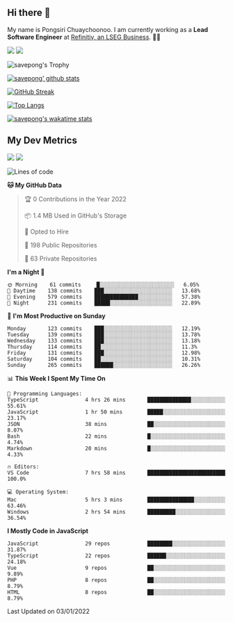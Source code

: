## Hi there 👋

My name is Pongsiri Chuaychoonoo. I am currently working as a **Lead Software Engineer** at [Refinitiv, an LSEG Business](https://www.refinitiv.com). 👨‍💻

[<img src="https://img.shields.io/badge/savepong.com-%230077B5.svg?&style=for-the-badge&color=81e6d9" />](https://savepong.com)
[<img src="https://img.shields.io/badge/linkedin-%230077B5.svg?&style=for-the-badge&logo=linkedin&logoColor=white" />](https://www.linkedin.com/in/savepong)

![savepong's Trophy](https://github-profile-trophy.vercel.app/?username=savepong&theme=flat&rank=SECRET,SSS,SS,S,AAA,AA,A&margin-w=15&no-bg=true&no-frame=true)

[![savepong' github stats](https://github-readme-stats.vercel.app/api?username=savepong&show_icons=true&count_private=true&theme=gotham&hide_border=true&bg_color=00000000&text_color=768390FF)](https://savepong.com/posts/stats)

[![GitHub Streak](https://github-readme-streak-stats.herokuapp.com?user=savepong&theme=gotham&hide_border=true&background=00000000&dates=768390FF)](https://savepong.com/posts/stats)

[![Top Langs](https://github-readme-stats.vercel.app/api/top-langs/?username=savepong&layout=compact&langs_count=10&theme=gotham&hide_border=true&bg_color=00000000&text_color=768390FF)](https://savepong.com/posts/stats)

[![savepong's wakatime stats](https://github-readme-stats.vercel.app/api/wakatime?username=@savepong&layout=default&theme=gotham&hide_border=true&bg_color=00000000&text_color=768390FF)](https://savepong.com/posts/stats)

## My Dev Metrics

[![](https://komarev.com/ghpvc/?username=savepong&color=blue&label=Profile%20Views)](https://github.com/savepong)
[![](https://img.shields.io/github/followers/savepong?label=GitHub%20Followers)](https://github.com/savepong)

<!--START_SECTION:waka-->
![Lines of code](https://img.shields.io/badge/From%20Hello%20World%20I%27ve%20Written-4%20Million%20lines%20of%20code-blue)

**🐱 My GitHub Data** 

> 🏆 0 Contributions in the Year 2022
 > 
> 📦 1.4 MB Used in GitHub's Storage 
 > 
> 💼 Opted to Hire
 > 
> 📜 198 Public Repositories 
 > 
> 🔑 63 Private Repositories  
 > 
**I'm a Night 🦉** 

```text
🌞 Morning    61 commits     █░░░░░░░░░░░░░░░░░░░░░░░░   6.05% 
🌆 Daytime    138 commits    ███░░░░░░░░░░░░░░░░░░░░░░   13.68% 
🌃 Evening    579 commits    ██████████████░░░░░░░░░░░   57.38% 
🌙 Night      231 commits    █████░░░░░░░░░░░░░░░░░░░░   22.89%

```
📅 **I'm Most Productive on Sunday** 

```text
Monday       123 commits    ███░░░░░░░░░░░░░░░░░░░░░░   12.19% 
Tuesday      139 commits    ███░░░░░░░░░░░░░░░░░░░░░░   13.78% 
Wednesday    133 commits    ███░░░░░░░░░░░░░░░░░░░░░░   13.18% 
Thursday     114 commits    ██░░░░░░░░░░░░░░░░░░░░░░░   11.3% 
Friday       131 commits    ███░░░░░░░░░░░░░░░░░░░░░░   12.98% 
Saturday     104 commits    ██░░░░░░░░░░░░░░░░░░░░░░░   10.31% 
Sunday       265 commits    ██████░░░░░░░░░░░░░░░░░░░   26.26%

```


📊 **This Week I Spent My Time On** 

```text
💬 Programming Languages: 
TypeScript               4 hrs 26 mins       ██████████████░░░░░░░░░░░   55.61% 
JavaScript               1 hr 50 mins        █████░░░░░░░░░░░░░░░░░░░░   23.17% 
JSON                     38 mins             ██░░░░░░░░░░░░░░░░░░░░░░░   8.07% 
Bash                     22 mins             █░░░░░░░░░░░░░░░░░░░░░░░░   4.74% 
Markdown                 20 mins             █░░░░░░░░░░░░░░░░░░░░░░░░   4.33%

🔥 Editors: 
VS Code                  7 hrs 58 mins       █████████████████████████   100.0%

💻 Operating System: 
Mac                      5 hrs 3 mins        ███████████████░░░░░░░░░░   63.46% 
Windows                  2 hrs 54 mins       █████████░░░░░░░░░░░░░░░░   36.54%

```

**I Mostly Code in JavaScript** 

```text
JavaScript               29 repos            ████████░░░░░░░░░░░░░░░░░   31.87% 
TypeScript               22 repos            ██████░░░░░░░░░░░░░░░░░░░   24.18% 
Vue                      9 repos             ██░░░░░░░░░░░░░░░░░░░░░░░   9.89% 
PHP                      8 repos             ██░░░░░░░░░░░░░░░░░░░░░░░   8.79% 
HTML                     8 repos             ██░░░░░░░░░░░░░░░░░░░░░░░   8.79%

```



 Last Updated on 03/01/2022
<!--END_SECTION:waka-->

<!--
**savepong/savepong** is a ✨ _special_ ✨ repository because its `README.md` (this file) appears on your GitHub profile.

Here are some ideas to get you started:

- 🔭 I’m currently working on WebComponents and TypeScript.
- 🌱 I’m currently learning ...
- 👯 I’m looking to collaborate on ...
- 🤔 I’m looking for help with ...
- 💬 Ask me about ...
- 📫 How to reach me: ...
- 😄 Pronouns: ...
- ⚡ Fun fact: ...
-->
